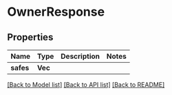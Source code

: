 # OwnerResponse

## Properties

Name | Type | Description | Notes
------------ | ------------- | ------------- | -------------
**safes** | **Vec<String>** |  | 

[[Back to Model list]](../README.md#documentation-for-models) [[Back to API list]](../README.md#documentation-for-api-endpoints) [[Back to README]](../README.md)


